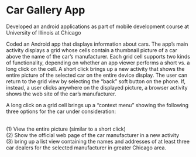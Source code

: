 # Car Gallery App
Developed an android applications as part of mobile development course at University of Illinois at Chicago

Coded an Android app that displays information about cars. The app’s main activity displays a grid whose cells contain a thumbnail picture of a car above the name of the car’s manufacturer. Each grid cell supports two kinds of functionality, depending on whether an app viewer performs a short vs. a long click on the cell. A short click brings up a new activity that shows the entire picture of the selected car on the entire device display. The user can return to the grid view by selecting the “back” soft button on the phone. If, instead, a user clicks anywhere on the displayed picture, a browser activity shows the web site of the car’s manufacturer. 

A long click on a grid cell brings up a “context menu” showing the following three options for the car under consideration: 

</br>(1) View the entire picture (similar to a short click)
</br>(2) Show the official web page of the car manufacturer in a new activity
</br>(3) bring up a list view containing the names and addresses of at
least three car dealers for the selected manufacturer in greater Chicago area.
